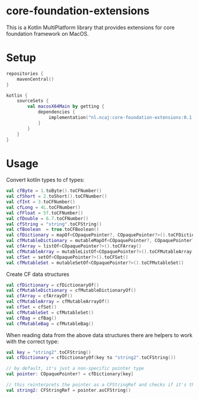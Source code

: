 # core-foundation-extensions

This is a Kotlin MultiPlatform library that provides extensions for core foundation framework on MacOS.

# Setup

```kotlin
repositories {
    mavenCentral()
}

kotlin {
    sourceSets {
        val macosX64Main by getting {
            dependencies {
                implementation("nl.ncaj:core-foundation-extensions:0.1.0")
            }
        }
    }
}

```

# Usage

Convert kotlin types to cf types: 
```kotlin
val cfByte = 1.toByte().toCFNumber()
val cfShort = 2.toShort().toCFNumber()
val cfInt = 3.toCFNumber()
val cfLong = 4L.toCFNumber()
val cfFloat = 5f.toCFNumber()
val cfDouble = 6.7.toCFNumber()
val cfString = "string".toCFString()
val cfBoolean  = true.toCFBoolean()
val cfDictionary = mapOf<COpaquePointer?, COpaquePointer?>().toCFDictionary()
val cfMutableDictionary = mutableMapOf<COpaquePointer?, COpaquePointer?>().toCFMutableDictionary()
val cfArray = listOf<COpaquePointer?>().toCFArray()
val cfMutableArray = mutableListOf<COpaquePointer?>().toCFMutableArray()
val cfSet = setOf<COpaquePointer?>().toCFSet()
val cfMutableSet = mutableSetOf<COpaquePointer?>().toCFMutableSet()
```

Create CF data structures
```kotlin
val cfDictionary = cfDictionaryOf()
val cfMutableDictionary = cfMutableDictionaryOf()
val cfArray = cfArrayOf()
val cfMutableArray = cfMutableArrayOf()
val cfSet = cfSet()
val cfMutableSet = cfMutableSet()
val cfBag = cfBag()
val cfMutableBag = cfMutableBag()
```

When reading data from the above data structures there are helpers to work with the correct type:

```kotlin
val key = "string2".toCFString()
val cfDictionary = cfDictionaryOf(key to "string2".toCFString())

// by default, it's just a non-specific pointer type
val pointer: COpaquePointer? = cfDictionary[key]

// this reinterprets the pointer as a CFStringRef and checks if it's the actual correct type
val string2: CFStringRef = pointer.asCFString()
```
